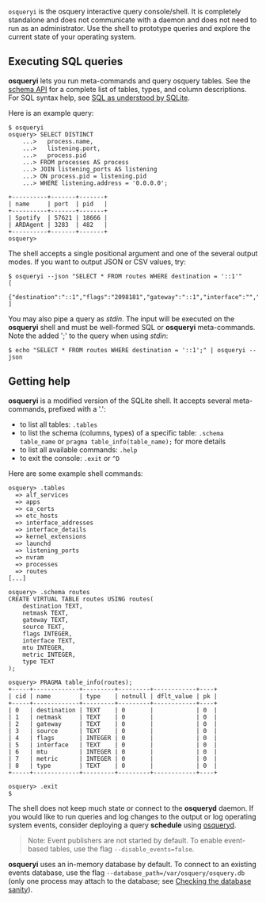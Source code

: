`osqueryi` is the osquery interactive query console/shell. It is completely standalone and does not communicate with a daemon and does not need to run as an administrator. Use the shell to prototype queries and explore the current state of your operating system.

## Executing SQL queries

**osqueryi** lets you run meta-commands and query osquery tables. See the [schema API](https://osquery.io/schema/) for a complete list of tables, types, and column descriptions. For SQL syntax help, see [SQL as understood by SQLite](http://www.sqlite.org/lang.html).

Here is an example query:

```
$ osqueryi
osquery> SELECT DISTINCT
    ...>   process.name,
    ...>   listening.port,
    ...>   process.pid
    ...> FROM processes AS process
    ...> JOIN listening_ports AS listening
    ...> ON process.pid = listening.pid
    ...> WHERE listening.address = '0.0.0.0';

+----------+-------+-------+
| name     | port  | pid   |
+----------+-------+-------+
| Spotify  | 57621 | 18666 |
| ARDAgent | 3283  | 482   |
+----------+-------+-------+
osquery>
```

The shell accepts a single positional argument and one of the several output modes. If you want to output JSON or CSV values, try:

```
$ osqueryi --json "SELECT * FROM routes WHERE destination = '::1'"
[
  {"destination":"::1","flags":"2098181","gateway":"::1","interface":"","metric":"0","mtu":"16384","netmask":"128","source":"","type":"local"}
]
```

You may also pipe a query as *stdin*. The input will be executed on the **osqueryi** shell and must be well-formed SQL or **osqueryi** meta-commands. Note the added ';' to the query when using *stdin*:

```
$ echo "SELECT * FROM routes WHERE destination = '::1';" | osqueryi --json
```

## Getting help

**osqueryi** is a modified version of the SQLite shell.
It accepts several meta-commands, prefixed with a '.':

* to list all tables: `.tables`
* to list the schema (columns, types) of a specific table: `.schema table_name` or `pragma table_info(table_name);` for more details
* to list all available commands: `.help`
* to exit the console: `.exit` or `^D`

Here are some example shell commands:

```
osquery> .tables
  => alf_services
  => apps
  => ca_certs
  => etc_hosts
  => interface_addresses
  => interface_details
  => kernel_extensions
  => launchd
  => listening_ports
  => nvram
  => processes
  => routes
[...]

osquery> .schema routes
CREATE VIRTUAL TABLE routes USING routes(
    destination TEXT,
    netmask TEXT,
    gateway TEXT,
    source TEXT,
    flags INTEGER,
    interface TEXT,
    mtu INTEGER,
    metric INTEGER,
    type TEXT
);

osquery> PRAGMA table_info(routes);
+-----+-------------+---------+---------+------------+----+
| cid | name        | type    | notnull | dflt_value | pk |
+-----+-------------+---------+---------+------------+----+
| 0   | destination | TEXT    | 0       |            | 0  |
| 1   | netmask     | TEXT    | 0       |            | 0  |
| 2   | gateway     | TEXT    | 0       |            | 0  |
| 3   | source      | TEXT    | 0       |            | 0  |
| 4   | flags       | INTEGER | 0       |            | 0  |
| 5   | interface   | TEXT    | 0       |            | 0  |
| 6   | mtu         | INTEGER | 0       |            | 0  |
| 7   | metric      | INTEGER | 0       |            | 0  |
| 8   | type        | TEXT    | 0       |            | 0  |
+-----+-------------+---------+---------+------------+----+

osquery> .exit
$
```

The shell does not keep much state or connect to the **osqueryd** daemon.
If you would like to run queries and log changes to the output or log operating system events, consider deploying a query **schedule** using [osqueryd](using-osqueryd.md).

 > Note: Event publishers are not started by default. To enable event-based tables, use the flag `--disable_events=false`.

**osqueryi** uses an in-memory database by default. To connect to an existing events database, use the flag `--database_path=/var/osquery/osquery.db` (only one process may attach to the database; see [Checking the database sanity](../deployment/debugging.md#checking-the-database-sanity)).
